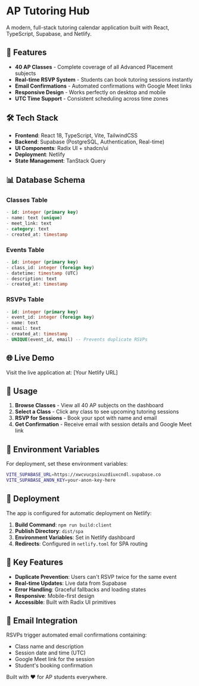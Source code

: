 # AP Tutoring Hub

A modern, full-stack tutoring calendar application built with React, TypeScript, Supabase, and Netlify.

## 🚀 Features

- **40 AP Classes** - Complete coverage of all Advanced Placement subjects
- **Real-time RSVP System** - Students can book tutoring sessions instantly
- **Email Confirmations** - Automated confirmations with Google Meet links
- **Responsive Design** - Works perfectly on desktop and mobile
- **UTC Time Support** - Consistent scheduling across time zones

## 🛠️ Tech Stack

- **Frontend**: React 18, TypeScript, Vite, TailwindCSS
- **Backend**: Supabase (PostgreSQL, Authentication, Real-time)
- **UI Components**: Radix UI + shadcn/ui
- **Deployment**: Netlify
- **State Management**: TanStack Query

## 📊 Database Schema

### Classes Table
```sql
- id: integer (primary key)
- name: text (unique)
- meet_link: text
- category: text
- created_at: timestamp
```

### Events Table
```sql
- id: integer (primary key)
- class_id: integer (foreign key)
- datetime: timestamp (UTC)
- description: text
- created_at: timestamp
```

### RSVPs Table
```sql
- id: integer (primary key)
- event_id: integer (foreign key)
- name: text
- email: text
- created_at: timestamp
- UNIQUE(event_id, email) -- Prevents duplicate RSVPs
```

## 🌐 Live Demo

Visit the live application at: [Your Netlify URL]

## 📱 Usage

1. **Browse Classes** - View all 40 AP subjects on the dashboard
2. **Select a Class** - Click any class to see upcoming tutoring sessions
3. **RSVP for Sessions** - Book your spot with name and email
4. **Get Confirmation** - Receive email with session details and Google Meet link

## 🔧 Environment Variables

For deployment, set these environment variables:

```bash
VITE_SUPABASE_URL=https://xwcvucpsixuzdiuxcndl.supabase.co
VITE_SUPABASE_ANON_KEY=your-anon-key-here
```

## 🚀 Deployment

The app is configured for automatic deployment on Netlify:

1. **Build Command**: `npm run build:client`
2. **Publish Directory**: `dist/spa`
3. **Environment Variables**: Set in Netlify dashboard
4. **Redirects**: Configured in `netlify.toml` for SPA routing

## 🎯 Key Features

- **Duplicate Prevention**: Users can't RSVP twice for the same event
- **Real-time Updates**: Live data from Supabase
- **Error Handling**: Graceful fallbacks and loading states
- **Responsive**: Mobile-first design
- **Accessible**: Built with Radix UI primitives

## 📧 Email Integration

RSVPs trigger automated email confirmations containing:
- Class name and description
- Session date and time (UTC)
- Google Meet link for the session
- Student's booking confirmation

Built with ❤️ for AP students everywhere.
